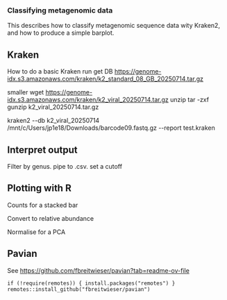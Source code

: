 ### Classifying metagenomic data

This describes how to classify metagenomic sequence data wity Kraken2, and how to produce a simple barplot.

## Kraken

How to do a basic Kraken run
get DB
https://genome-idx.s3.amazonaws.com/kraken/k2_standard_08_GB_20250714.tar.gz

smaller
 wget https://genome-idx.s3.amazonaws.com/kraken/k2_viral_20250714.tar.gz
unzip
 tar -zxf gunzip k2_viral_20250714.tar.gz

 kraken2 --db k2_viral_20250714 /mnt/c/Users/jp1e18/Downloads/barcode09.fastq.gz --report test.kraken

## Interpret output

Filter by genus. pipe to .csv. set a cutoff

## Plotting with R

Counts for a stacked bar

Convert to relative abundance

Normalise for a PCA

## Pavian

See https://github.com/fbreitwieser/pavian?tab=readme-ov-file

```{r}
if (!require(remotes)) { install.packages("remotes") }
remotes::install_github("fbreitwieser/pavian")
```

